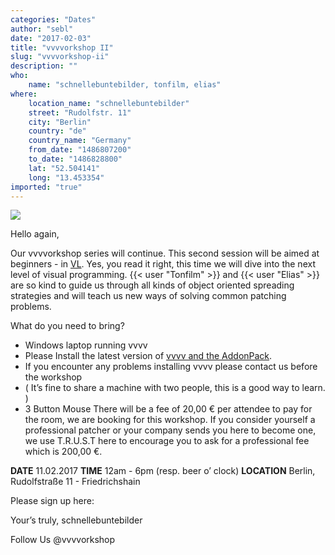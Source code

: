 ```yaml
---
categories: "Dates"
author: "sebl"
date: "2017-02-03"
title: "vvvvorkshop II"
slug: "vvvvorkshop-ii"
description: ""
who: 
    name: "schnellebuntebilder, tonfilm, elias"
where: 
    location_name: "schnellebuntebilder"
    street: "Rudolfstr. 11"
    city: "Berlin"
    country: "de"
    country_name: "Germany"
    from_date: "1486807200"
    to_date: "1486828800"
    lat: "52.504141"
    long: "13.453354"
imported: "true"
---
```



![](VVVV.png) 

Hello again,

Our vvvvorkshop series will continue.
This second session will be aimed at beginners - in [VL](/blog/blog/devvvvlopment-update-january-2017).
Yes, you read it right, this time we will dive into the next level of visual programming. {{< user "Tonfilm" >}} and {{< user "Elias" >}} are so kind to guide us through all kinds of object oriented spreading strategies and will teach us new ways of solving common patching problems.


What do you need to bring?

* Windows laptop running vvvv
* Please Install the latest version of [vvvv and the AddonPack](https://vvvv.org/downloads).
* If you encounter any problems installing vvvv please contact us before the workshop
* ( It’s fine to share a machine with two people, this is a good way to learn. )
* 3 Button Mouse
There will be a fee of 20,00 € per attendee to pay for the room, we are booking for this workshop.
If you consider yourself a professional patcher or your company sends you here to become one, we use T.R.U.S.T here to encourage you to ask for a professional fee which is 200,00 €. 

**DATE**	11.02.2017
**TIME**	12am - 6pm (resp. beer o’ clock)
**LOCATION**	Berlin, Rudolfstraße 11 - Friedrichshain

[](https://goo.gl/maps/9D9u36WihDJ2)

Please sign up here: 

[](mailto:vvvvorkshop@schnellebuntebilder.de)

Your’s truly,
schnellebuntebilder

Follow Us
@vvvvorkshop

[](www.schnellebuntebilder.de)